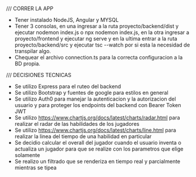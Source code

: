 /// CORRER LA APP

- Tener instalado NodeJS, Angular y MYSQL
- Tener 3 consolas, en una ingresar a la ruta proyecto/backend/dist y ejecutar nodemon index.js o npx nodemon index.js, en la otra ingresar a proyecto/frontend y ejecutar ng serve y en la ultima entrar a la ruta proyecto/backend/src y ejecutar tsc --watch por si esta la necesidad de transpilar algo.
- Chequear el archivo connection.ts para la correcta configuracion a la BD propia.

/// DECISIONES TECNICAS

- Se utilizo Express para el ruteo del backend
- Se utilizo Bootstrap y fuentes de google para estilos en general
- Se utilizo Auth0 para manejar la autenticacion y la autorizacion del usuario y para proteger los endpoints del backend con Bearer Token JWT
- Se utilizo https://www.chartjs.org/docs/latest/charts/radar.html para realizar el radar de las habilidades de los jugadores
- Se utilizo https://www.chartjs.org/docs/latest/charts/line.html para realizar la linea del tiempo de una habilidad en particular
- Se decidio calcular el overall del jugador cuando el usuario inventa o actualiza un jugador para que se realize con los parametros que elige solamente
- Se realizo un filtrado que se renderiza en tiempo real y parcialmente mientras se tipea
